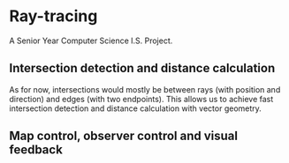 # Ray-tracing
A Senior Year Computer Science I.S. Project.

## Intersection detection and distance calculation

As for now, intersections would mostly be between rays (with position and direction) and edges (with two endpoints). This allows us to achieve fast intersection detection and distance calculation with vector geometry.

## Map control, observer control and visual feedback
